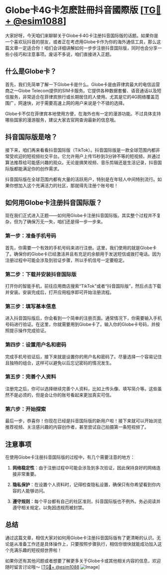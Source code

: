 # Globe卡4G卡怎麽註冊抖音國際版 [[TG💪+ @esim1088](https://t.me/s/esim1088)]

大家好呀，今天咱们来聊聊关于Globe卡4G卡注册抖音国际版的话题。如果你是一个喜欢玩抖音的朋友，或者正在考虑用Globe卡作为你的海外通信工具，那么这篇文章一定适合你！咱们会详细讲解如何一步步注册抖音国际版，同时也会分享一些小技巧和注意事项。废话不多说，咱们直接进入正题。

## 什么是Globe卡？

首先，我们先简单了解一下Globe卡是什么。Globe卡是由菲律宾最大的电信运营商之一Globe Telecom提供的SIM卡服务。它提供各种数据套餐、语音通话以及短信服务，非常适合在菲律宾旅行或长期居住的人使用。尤其是它的4G网络覆盖范围广，网速快，对于需要高速上网的用户来说是个不错的选择。

Globe卡不仅在菲律宾本地使用方便，在海外也有一定的漫游功能。不过具体支持哪些国家的漫游服务，建议大家去官网查询最新的信息哦。

## 抖音国际版是啥？

接下来，咱们再来看看抖音国际版（TikTok）。抖音国际版是一款全球范围内都非常受欢迎的短视频社交平台。它允许用户上传15秒到3分钟不等的短视频，并通过算法推荐给可能感兴趣的观众。无论是搞笑视频、音乐剪辑还是生活记录，抖音国际版都能满足你的创作需求。

抖音国际版在全球范围内都有大量的活跃用户，特别是在年轻人中间特别流行。如果你想加入这个充满活力的社区，那就得先注册个账号啦！

## 如何用Globe卡注册抖音国际版？

现在我们正式进入正题——如何用Globe卡注册抖音国际版。其实整个过程并不复杂，但为了确保万无一失，咱们还是得一步一步来。

### 第一步：准备手机号码

首先，你需要一个有效的手机号码来进行注册。这里，我们使用的就是Globe卡了。确保你的Globe卡已经激活并且有充足的余额用于发送短信或拨打电话。因为注册过程中可能会涉及到验证步骤，所以手机信号一定要稳定。

### 第二步：下载并安装抖音国际版

打开你的智能手机，前往应用商店搜索“TikTok”或者“抖音国际版”，然后点击下载并安装。安装完成后，打开应用程序即可开始注册流程。

### 第三步：填写基本信息

进入抖音国际版后，你会看到一个简单的注册页面。通常情况下，你需要输入手机号码进行验证。在这里，你就需要用到Globe卡了。输入你的Globe卡号码，并按照提示操作完成验证。

### 第四步：设置用户名和密码

完成手机号验证后，接下来就是设置你的用户名和密码了。尽量选择一个容易记住且独特的组合，这样可以避免以后忘记密码的情况发生。

### 第五步：完善个人资料

注册完之后，你可以选择继续完善个人资料，比如上传头像、填写简介等。这些虽然不是必须的，但是会让你的账号看起来更加真实可信。

### 第六步：开始探索

最后一步，恭喜你！你现在已经是抖音国际版的新用户啦！接下来就可以开始浏览推荐视频、关注感兴趣的内容创作者，甚至尝试自己拍摄第一条短视频了。

## 注意事项

在使用Globe卡注册抖音国际版的过程中，有几个需要注意的地方：

1. **网络稳定性**：由于注册过程中可能会涉及到多次验证，因此保持良好的网络连接非常重要。
   
2. **隐私保护**：在设置个人资料时，记得检查隐私设置，确保只有你希望看到你内容的人能够访问。

3. **遵守规则**：每个平台都有自己的社区准则，抖音国际版也不例外。务必阅读并遵守相关规定，以免因违规而被封禁。

## 总结

通过这篇文章，相信大家对如何用Globe卡注册抖音国际版有了更清晰的认识。无论是从准备工作还是具体操作上，只要按照步骤执行，相信你很快就能成功加入这个充满乐趣的短视频世界啦！

如果你还有其他问题或者想要了解更多关于Globe卡或其他相关内容的信息，欢迎随时留言讨论哦～ [[TG💪+ @esim1088](https://t.me/s/esim1088) ![Image](https://i.postimg.cc/4NQfJmqS/Snipaste-2025-05-13-00-14-12.png)]